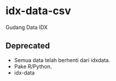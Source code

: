 # idx-data-csv

Gudang Data IDX

## Deprecated

* Semua data telah berhenti dari idxdata.
* Pake R/Python. 
* idx-data


